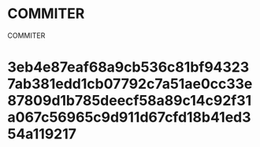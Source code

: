 # COMMITER
COMMITER






# 3eb4e87eaf68a9cb536c81bf943237ab381edd1cb07792c7a51ae0cc33e87809d1b785deecf58a89c14c92f31a067c56965c9d911d67cfd18b41ed354a119217

